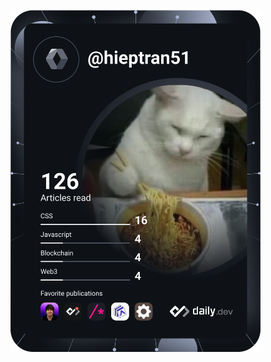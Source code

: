 <a href="https://app.daily.dev/hieptran51"><img src="https://github.com/duchiep51/duchiep51/blob/main/devcard.svg" width="400" alt="Tran Duc Hiep's Dev Card"/></a>

<!--
**duchiep51/duchiep51** is a ✨ _special_ ✨ repository because its `README.md` (this file) appears on your GitHub profile.

Here are some ideas to get you started:

- 🔭 I’m currently working on ...
- 🌱 I’m currently learning ...
- 👯 I’m looking to collaborate on ...
- 🤔 I’m looking for help with ...
- 💬 Ask me about ...
- 📫 How to reach me: ...
- 😄 Pronouns: ...
- ⚡ Fun fact: ...
-->
